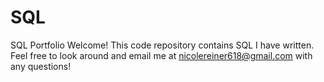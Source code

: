 # SQL
SQL Portfolio
Welcome! This code repository contains SQL I have written. Feel free to look around and email me at nicolereiner618@gmail.com with any questions!
